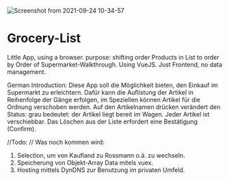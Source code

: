 ![Screenshot from 2021-09-24 10-34-57](https://user-images.githubusercontent.com/86618664/134644605-f3e95e38-ddb8-4296-b7b0-13a7643970d6.png)
# Grocery-List
Little App, using a browser.
purpose: shifting order Products in List to order by Order of Supermarket-Walkthrough.
Using VueJS. Just Frontend, no data management.

German Introduction:
Diese App soll die Möglichkeit bieten, den Einkauf im Supermarkt zu erleichtern. Dafür kann die Auflistung der Artikel in Reihenfolge der Gänge erfolgen, im Speziellen können Artikel für die Ordnung verschoben werden.
Auf den Artikelnamen drücken verändert den Status: grau bedeutet: der Artikel liegt bereit im Wagen.
Jeder Artikel ist verschiebbar. Das Löschen aus der Liste erfordert eine Bestätigung (Confirm).

//Todo: // Was noch kommen wird:
1. Selection, um von Kaufland zu Rossmann o.ä. zu wechseln.
2. Speicherung von Objekt-Array Data mitels vuex.
3. Hosting mittels DynDNS zur Benutzung im privaten Umfeld.

